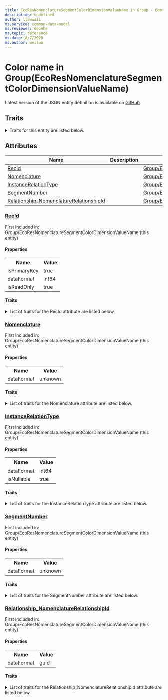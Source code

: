 ```yaml
---
title: EcoResNomenclatureSegmentColorDimensionValueName in Group - Common Data Model | Microsoft Docs
description: undefined
author: llawwaii
ms.service: common-data-model
ms.reviewer: deonhe
ms.topic: reference
ms.date: 8/7/2020
ms.author: weiluo
---
```


# Color name in Group(EcoResNomenclatureSegmentColorDimensionValueName)

  
 Latest version of the JSON entity definition is available on <a href="https://github.com/Microsoft/CDM/tree/master/schemaDocuments/core/operationsCommon/Tables/SupplyChain/ProductInformationManagement/Group/EcoResNomenclatureSegmentColorDimensionValueName.cdm.json" target="_blank">GitHub</a>.  

## Traits

<details>
<summary>Traits for this entity are listed below.  
</summary>

**is.identifiedBy**  
  names a specifc identity attribute to use with an entity  <table><tr><th>Parameter</th><th>Value</th><th>Data type</th><th>Explanation</th></tr><tr><td>attribute</td><td>[EcoResNomenclatureSegmentColorDimensionValueName/(resolvedAttributes)/RecId](#RecId)</td><td>attribute</td><td></td></tr></table>

**is.CDM.entityVersion**  
  <table><tr><th>Parameter</th><th>Value</th><th>Data type</th><th>Explanation</th></tr><tr><td>versionNumber</td><td>"1.1"</td><td>string</td><td>semantic version number of the entity</td></tr></table>

**is.application.releaseVersion**  
  <table><tr><th>Parameter</th><th>Value</th><th>Data type</th><th>Explanation</th></tr><tr><td>releaseVersion</td><td>"10.0.13.0"</td><td>string</td><td>semantic version number of the application introducing this entity</td></tr></table>

**is.localized.displayedAs**  
  Holds the list of language specific display text for an object.  <table><tr><th>Parameter</th><th>Value</th><th>Data type</th><th>Explanation</th></tr><tr><td>localizedDisplayText</td><td><table><tr><th>languageTag</th><th>displayText</th></tr><tr><td>en</td><td>Nomenclature segment</td></tr><tr><td>en</td><td>Color name</td></tr></table></td><td>entity</td><td>a reference to the constant entity holding the list of localized text</td></tr></table>

</details>

## Attributes

|Name|Description|First Included in Instance|
|---|---|---|
|[RecId](#RecId)||<a href="EcoResNomenclatureSegmentColorDimensionValueName.md" target="_blank">Group/EcoResNomenclatureSegmentColorDimensionValueName</a>|
|[Nomenclature](#Nomenclature)||<a href="EcoResNomenclatureSegmentColorDimensionValueName.md" target="_blank">Group/EcoResNomenclatureSegmentColorDimensionValueName</a>|
|[InstanceRelationType](#InstanceRelationType)||<a href="EcoResNomenclatureSegmentColorDimensionValueName.md" target="_blank">Group/EcoResNomenclatureSegmentColorDimensionValueName</a>|
|[SegmentNumber](#SegmentNumber)||<a href="EcoResNomenclatureSegmentColorDimensionValueName.md" target="_blank">Group/EcoResNomenclatureSegmentColorDimensionValueName</a>|
|[Relationship_NomenclatureRelationshipId](#Relationship_NomenclatureRelationshipId)||<a href="EcoResNomenclatureSegmentColorDimensionValueName.md" target="_blank">Group/EcoResNomenclatureSegmentColorDimensionValueName</a>|

### <a href=#RecId name="RecId">RecId</a>

First included in: Group/EcoResNomenclatureSegmentColorDimensionValueName (this entity)  

#### Properties

<table><tr><th>Name</th><th>Value</th></tr><tr><td>isPrimaryKey</td><td>true</td></tr><tr><td>dataFormat</td><td>int64</td></tr><tr><td>isReadOnly</td><td>true</td></tr></table>

#### Traits

<details>
<summary>List of traits for the RecId attribute are listed below.</summary>

**is.dataFormat.integer**  
**is.dataFormat.big**  
**is.identifiedBy**  
names a specifc identity attribute to use with an entity  <table><tr><th>Parameter</th><th>Value</th><th>Data type</th><th>Explanation</th></tr><tr><td>attribute</td><td>[EcoResNomenclatureSegmentColorDimensionValueName/(resolvedAttributes)/RecId](#RecId)</td><td>attribute</td><td></td></tr></table>

**is.readOnly**  
**is.dataFormat.integer**  
**is.dataFormat.big**  
</details>

### <a href=#Nomenclature name="Nomenclature">Nomenclature</a>

First included in: Group/EcoResNomenclatureSegmentColorDimensionValueName (this entity)  

#### Properties

<table><tr><th>Name</th><th>Value</th></tr><tr><td>dataFormat</td><td>unknown</td></tr></table>

#### Traits

<details>
<summary>List of traits for the Nomenclature attribute are listed below.</summary>

</details>

### <a href=#InstanceRelationType name="InstanceRelationType">InstanceRelationType</a>

First included in: Group/EcoResNomenclatureSegmentColorDimensionValueName (this entity)  

#### Properties

<table><tr><th>Name</th><th>Value</th></tr><tr><td>dataFormat</td><td>int64</td></tr><tr><td>isNullable</td><td>true</td></tr></table>

#### Traits

<details>
<summary>List of traits for the InstanceRelationType attribute are listed below.</summary>

**is.dataFormat.integer**  
**is.dataFormat.big**  
**is.nullable**  
The attribute value may be set to NULL.  

**is.dataFormat.integer**  
**is.dataFormat.big**  
</details>

### <a href=#SegmentNumber name="SegmentNumber">SegmentNumber</a>

First included in: Group/EcoResNomenclatureSegmentColorDimensionValueName (this entity)  

#### Properties

<table><tr><th>Name</th><th>Value</th></tr><tr><td>dataFormat</td><td>unknown</td></tr></table>

#### Traits

<details>
<summary>List of traits for the SegmentNumber attribute are listed below.</summary>

</details>

### <a href=#Relationship_NomenclatureRelationshipId name="Relationship_NomenclatureRelationshipId">Relationship_NomenclatureRelationshipId</a>

First included in: Group/EcoResNomenclatureSegmentColorDimensionValueName (this entity)  

#### Properties

<table><tr><th>Name</th><th>Value</th></tr><tr><td>dataFormat</td><td>guid</td></tr></table>

#### Traits

<details>
<summary>List of traits for the Relationship_NomenclatureRelationshipId attribute are listed below.</summary>

**is.dataFormat.character**  
**is.dataFormat.big**  
**is.dataFormat.array**  
**is.dataFormat.guid**  
**means.identity.entityId**  
**is.linkedEntity.identifier**  
Marks the attribute(s) that hold foreign key references to a linked (used as an attribute) entity. This attribute is added to the resolved entity to enumerate the referenced entities.  <table><tr><th>Parameter</th><th>Value</th><th>Data type</th><th>Explanation</th></tr><tr><td>entityReferences</td><td><table><tr><th>entityReference</th><th>attributeReference</th></tr><tr><td><a href="../Miscellaneous/EcoResNomenclature.md" target="_blank">/core/operationsCommon/Tables/SupplyChain/ProductInformationManagement/Miscellaneous/EcoResNomenclature.cdm.json/EcoResNomenclature</a></td><td><a href="../Miscellaneous/EcoResNomenclature.md#RecId" target="_blank">RecId</a></td></tr></table></td><td>entity</td><td>a reference to the constant entity holding the list of entity references</td></tr></table>

**is.dataFormat.guid**  
**is.dataFormat.character**  
**is.dataFormat.array**  
</details>
